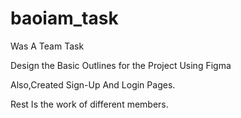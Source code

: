 # baoiam_task

Was A Team Task

Design the Basic Outlines for the Project Using Figma

Also,Created Sign-Up And Login Pages.

Rest Is the work of different members.
